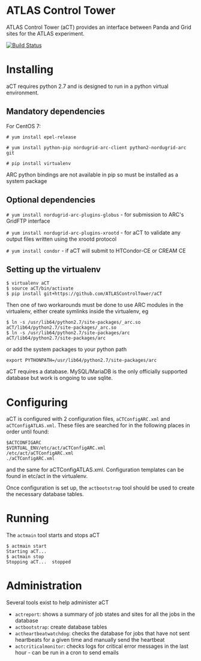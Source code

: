 # ATLAS Control Tower

ATLAS Control Tower (aCT) provides an interface between Panda and Grid sites for the ATLAS experiment.

[![Build Status](https://travis-ci.com/ATLASControlTower/aCT.svg?branch=master)](https://travis-ci.com/ATLASControlTower/aCT)

# Installing

aCT requires python 2.7 and is designed to run in a python virtual environment.

## Mandatory dependencies

For CentOS 7:

`# yum install epel-release`

`# yum install python-pip nordugrid-arc-client python2-nordugrid-arc git`

`# pip install virtualenv`

ARC python bindings are not available in pip so must be installed as a system package

## Optional dependencies

`# yum install nordugrid-arc-plugins-globus` - for submission to ARC's GridFTP interface

`# yum install nordugrid-arc-plugins-xrootd` - for aCT to validate any output files written using the xrootd protocol

`# yum install condor` - if aCT will submit to HTCondor-CE or CREAM CE

## Setting up the virtualenv

```
$ virtualenv aCT
$ source aCT/bin/activate
$ pip install git+https://github.com/ATLASControlTower/aCT
```

Then one of two workarounds must be done to use ARC modules in the virtualenv, either create symlinks inside the virtualenv, eg
```
$ ln -s /usr/lib64/python2.7/site-packages/_arc.so aCT/lib64/python2.7/site-packages/_arc.so
$ ln -s /usr/lib64/python2.7/site-packages/arc aCT/lib64/python2.7/site-packages/arc
```
or add the system packages to your python path
```
export PYTHONPATH=/usr/lib64/python2.7/site-packages/arc
```
aCT requires a database. MySQL/MariaDB is the only officially supported database but work is ongoing to use sqlite.

# Configuring

aCT is configured with 2 configuration files, `aCTConfigARC.xml` and `aCTConfigATLAS.xml`. These files are searched for in the following places in order until found:
```
$ACTCONFIGARC
$VIRTUAL_ENV/etc/act/aCTConfigARC.xml
/etc/act/aCTConfigARC.xml
./aCTConfigARC.xml
```
and the same for aCTConfigATLAS.xml. Configuration templates can be found in etc/act in the virtualenv.

Once configuration is set up, the `actbootstrap` tool should be used to create the necessary database tables.

# Running

The `actmain` tool starts and stops aCT
```
$ actmain start
Starting aCT... 
$ actmain stop
Stopping aCT...  stopped
```

# Administration

Several tools exist to help administer aCT

- `actreport`: shows a summary of job states and sites for all the jobs in the database
- `actbootstrap`: create database tables
- `actheartbeatwatchdog`: checks the database for jobs that have not sent heartbeats for a given time and manually send the heartbeat
- `actcriticalmonitor`: checks logs for critical error messages in the last hour - can be run in a cron to send emails

